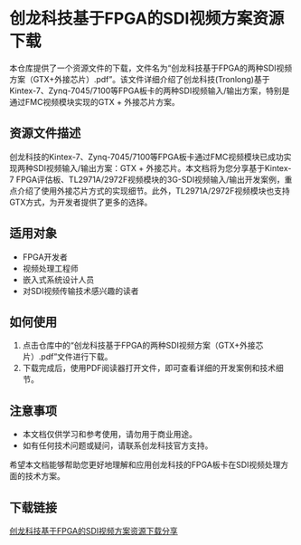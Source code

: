 # 创龙科技基于FPGA的SDI视频方案资源下载

本仓库提供了一个资源文件的下载，文件名为“创龙科技基于FPGA的两种SDI视频方案（GTX+外接芯片）.pdf”。该文件详细介绍了创龙科技(Tronlong)基于Kintex-7、Zynq-7045/7100等FPGA板卡的两种SDI视频输入/输出方案，特别是通过FMC视频模块实现的GTX + 外接芯片方案。

## 资源文件描述

创龙科技的Kintex-7、Zynq-7045/7100等FPGA板卡通过FMC视频模块已成功实现两种SDI视频输入/输出方案：GTX + 外接芯片。本文档将为您分享基于Kintex-7 FPGA评估板、TL2971A/2972F视频模块的3G-SDI视频输入/输出开发案例，重点介绍了使用外接芯片方式的实现细节。此外，TL2971A/2972F视频模块也支持GTX方式，为开发者提供了更多的选择。

## 适用对象

- FPGA开发者
- 视频处理工程师
- 嵌入式系统设计人员
- 对SDI视频传输技术感兴趣的读者

## 如何使用

1. 点击仓库中的“创龙科技基于FPGA的两种SDI视频方案（GTX+外接芯片）.pdf”文件进行下载。
2. 下载完成后，使用PDF阅读器打开文件，即可查看详细的开发案例和技术细节。

## 注意事项

- 本文档仅供学习和参考使用，请勿用于商业用途。
- 如有任何技术问题或疑问，请联系创龙科技官方支持。

希望本文档能够帮助您更好地理解和应用创龙科技的FPGA板卡在SDI视频处理方面的技术方案。

## 下载链接

[创龙科技基于FPGA的SDI视频方案资源下载分享](https://pan.quark.cn/s/8d1cff2ef405)